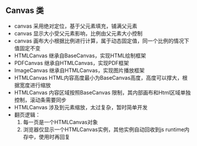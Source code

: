 ## Canvas 类
* canvas 采用绝对定位，基于父元素填充，铺满父元素
* canvas 显示大小受父元素影响，比例由父元素大小控制
* canvas 画布大小根据比例进行计算，属于动态固定值，同一个比例的情况下值固定不变
* HTMLCanvas 继承自BaseCanvas，实现HTML绘制框架
* PDFCanvas 继承自HTMLCanvas，实现PDF框架
* ImageCanvas 继承自HTMLCanvas，实现图片播放框架
* HTMLCanvas HTML内容高度最小为BaseCanvas高度，高度可以撑大，根据宽度进行缩放
* HTMLCanvas 内容区域按照BaseCanvas 限制，其内部画布和Html区域单独控制，滚动条需要同步
* HTMLCanvas 涉及到元素缩放，太过复杂，暂时简单开发
* 翻页逻辑：
    1. 每一页是一个HTMLCanvas对象
    2. 浏览器仅显示一个HTMLCanvas实例，其他实例自动回收到js runtime内存中，使用时再回复